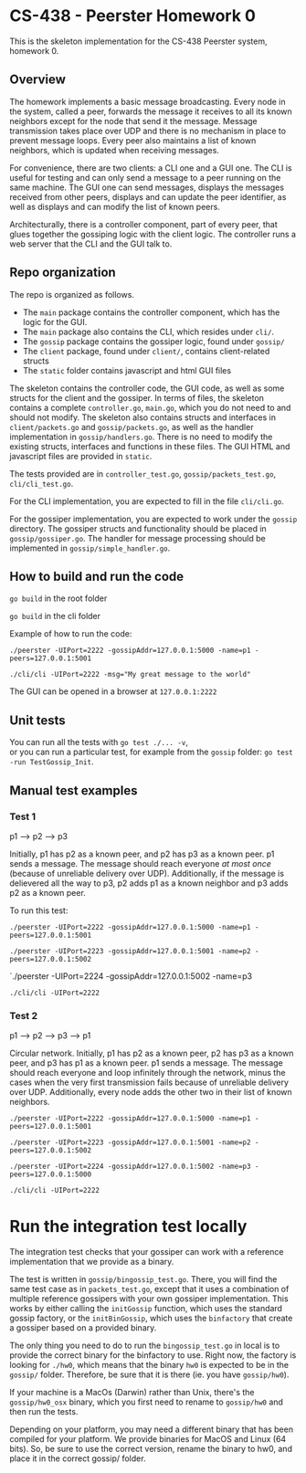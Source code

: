 # CS-438 - Peerster Homework 0

This is the skeleton implementation for the CS-438 Peerster system, homework 0.

## Overview

The homework implements a basic message broadcasting. Every node in the system, called a peer, forwards the message it receives to all its known neighbors except for the node that send it the message. Message transmission takes place over UDP and there is no mechanism in place to prevent message loops. Every peer also maintains a list of known neighbors, which is updated when receiving messages.

For convenience, there are two clients: a CLI one and a GUI one. The CLI is useful for testing and can only send a message to a peer running on the same machine. The GUI one can send messages, displays the messages received from other peers, displays and can update the peer identifier, as well as displays and can modify the list of known peers.

Architecturally, there is a controller component, part of every peer, that glues together the gossiping logic with the client logic. The controller runs a web server that the CLI and the GUI talk to.

## Repo organization

The repo is organized as follows.
- The `main` package contains the controller component, which has the logic for the GUI.
- The `main` package also contains the CLI, which  resides under `cli/`.
- The `gossip` package contains the gossiper logic, found under `gossip/`
- The `client` package, found under `client/`, contains client-related structs
- The `static` folder contains javascript and html GUI files

The skeleton contains the controller code, the GUI code, as well as some structs for the client and the gossiper. In terms of files, the skeleton contains a complete `controller.go`, `main.go`, which you do not need to and should not modify. The skeleton also contains structs and interfaces in `client/packets.go` and `gossip/packets.go`, as well as the handler implementation in `gossip/handlers.go`. There is no need to modify the existing structs, interfaces and functions in these files. The GUI HTML and javascript files are provided in `static`. 

The tests provided are in `controller_test.go`, `gossip/packets_test.go`, `cli/cli_test.go`.

For the CLI implementation, you are expected to fill in the file `cli/cli.go`.

For the gossiper implementation, you are expected to work under the `gossip` directory. The gossiper structs and functionality should be placed in `gossip/gossiper.go`. The handler for message processing should be implemented in `gossip/simple_handler.go`.

## How to build and run the code

`go build` in the root folder

`go build` in the cli folder

Example of how to run the code:

`./peerster -UIPort=2222 -gossipAddr=127.0.0.1:5000 -name=p1 -peers=127.0.0.1:5001` 

`./cli/cli -UIPort=2222 -msg="My great message to the world"`

The GUI can be opened in a browser at `127.0.0.1:2222`

## Unit tests

You can run all the tests with `go test ./... -v`,  
or you can run a particular test, for example from the `gossip` folder: `go test -run TestGossip_Init`.


## Manual test examples

### Test 1

p1 --> p2 --> p3

Initially, p1 has p2 as a known peer, and p2 has p3 as a known peer.
p1 sends a message. The message should reach everyone *at most once* (because of unreliable delivery over UDP). Additionally, if the message is delievered all the way to p3, p2 adds p1 as a known neighbor and p3 adds p2 as a known peer.

To run this test:

`./peerster -UIPort=2222 -gossipAddr=127.0.0.1:5000 -name=p1 -peers=127.0.0.1:5001` 

`./peerster -UIPort=2223 -gossipAddr=127.0.0.1:5001 -name=p2 -peers=127.0.0.1:5002` 

`./peerster -UIPort=2224 -gossipAddr=127.0.0.1:5002 -name=p3

`./cli/cli -UIPort=2222`


### Test 2
 
p1 --> p2 --> p3 --> p1


Circular network. Initially, p1 has p2 as a known peer, p2 has p3 as a known peer, and p3 has p1 as a known peer.
p1 sends a message. The message should reach everyone and loop infinitely through the network, minus the cases when the very first transmission fails because of unreliable delivery over UDP. Additionally, every node adds the other two in their list of known neighbors.


`./peerster -UIPort=2222 -gossipAddr=127.0.0.1:5000 -name=p1 -peers=127.0.0.1:5001` 

`./peerster -UIPort=2223 -gossipAddr=127.0.0.1:5001 -name=p2 -peers=127.0.0.1:5002` 

`./peerster -UIPort=2224 -gossipAddr=127.0.0.1:5002 -name=p3 -peers=127.0.0.1:5000`

`./cli/cli -UIPort=2222`

# Run the integration test locally

The integration test checks that your gossiper can work with a reference implementation that we provide as a binary.

The test is written in `gossip/bingossip_test.go`. There, you will find the same test case as in `packets_test.go`, except that it uses a combination of multiple reference gossipers with your own gossiper implementation. This works by either calling the `initGossip` function, which uses the standard gossip factory, or the `initBinGossip`, which uses the `binfactory` that create a gossiper based on a provided binary.

The only thing you need to do to run the `bingossip_test.go` in local is to provide the correct binary for the binfactory to use. Right now, the factory is looking for `./hw0`, which means that the binary `hw0` is expected to be in the `gossip/` folder. Therefore, be sure that it is there (ie. you have `gossip/hw0`).

If your machine is a MacOs (Darwin) rather than Unix, there's the `gossip/hw0_osx` binary, which you first need to rename to `gossip/hw0` and then run the tests.


Depending on your platform, you may need a different binary that has been compiled for your platform. We provide binaries for MacOS and Linux (64 bits). So, be sure to use the correct version, rename the binary to hw0, and place it in the correct gossip/ folder.
